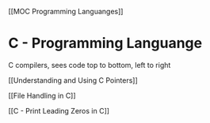 [[MOC Programming Languanges]]

# C - Programming Languange


C compilers, sees code top to bottom, left to right



[[Understanding and Using C Pointers]]


[[File Handling in C]]


[[C - Print Leading Zeros in C]]











